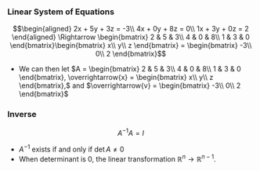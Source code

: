 ### Linear System of Equations
$$\begin{aligned}
2x + 5y + 3z = -3\\
4x + 0y + 8z = 0\\
1x + 3y + 0z = 2
\end{aligned} \Rightarrow \begin{bmatrix}
2 & 5 & 3\\
4 & 0 & 8\\
1 & 3 & 0
\end{bmatrix}\begin{bmatrix}
x\\
y\\
z
\end{bmatrix} = \begin{bmatrix}
-3\\
0\\
2
\end{bmatrix}$$
 * We can then let $A = \begin{bmatrix}
 2 & 5 & 3\\
 4 & 0 & 8\\
 1 & 3 & 0
 \end{bmatrix}, \overrightarrow{x} = \begin{bmatrix}
 x\\
 y\\
 z
 \end{bmatrix},$ and $\overrightarrow{v} = \begin{bmatrix}
 -3\\
 0\\
 2
 \end{bmatrix}$

 ### Inverse
 $$A^{-1}A = I$$
 * $A^{-1}$ exists if and only if $\det A \ne 0$
 * When determinant is 0, the linear transformation $\mathbb{R}^n \rightarrow \mathbb{R}^{n-1}$.